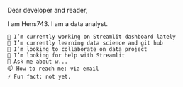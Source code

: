 Dear developer and reader,

I am Hens743. I am a data analyst.

    🔭 I’m currently working on Streamlit dashboard lately
    🌱 I’m currently learning data science and git hub
    👯 I’m looking to collaborate on data project
    🤔 I’m looking for help with Streamlit
    💬 Ask me about w...
    📫 How to reach me: via email
    ⚡ Fun fact: not yet.


<!---
Hens743/Hens743 is a ✨ special ✨ repository because its `README.md` (this file) appears on your GitHub profile.
You can click the Preview link to take a look at your changes.
--->
